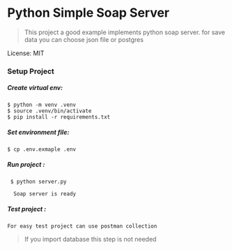 # Python Simple Soap Server

> This project a good example implements python soap server. for save data you can choose json file 
> or postgres 


License: MIT


### Setup Project

##### Create virtual env:

    $ python -m venv .venv
    $ source .venv/bin/activate
    $ pip install -r requirements.txt


##### Set environment file:

    $ cp .env.exmaple .env

##### Run project :

     $ python server.py
    
      Soap server is ready

##### Test project : 
    For easy test project can use postman collection



> If you import database this step is not needed
 
 


 